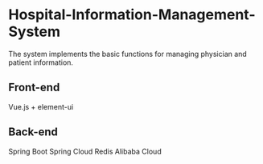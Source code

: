 # Hospital-Information-Management-System
The system implements the basic functions for managing physician and patient information.
## Front-end
Vue.js + element-ui
## Back-end
Spring Boot
Spring Cloud
Redis
Alibaba Cloud
